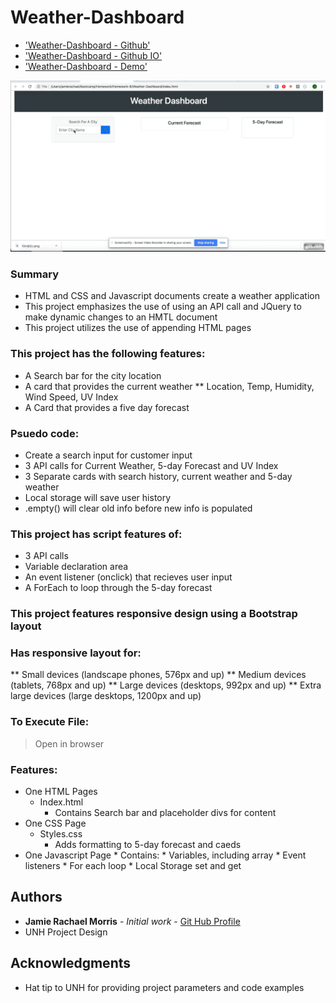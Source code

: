 # Weather-Dashboard


* ['Weather-Dashboard - Github'](https://github.com/jamierachael/Weather-Dashboard)
* ['Weather-Dashboard - Github IO'](https://jamierachael.github.io/Weather-Dashboard/)
* ['Weather-Dashboard - Demo'](https://drive.google.com/file/d/1jQZXq_RikDuU1DaMDluxy2vHRhgVmWhF/view)

![Weather-Dashboard Demo](assets/demo/gif.gif)


### Summary
* HTML and CSS and Javascript documents create a weather application 
* This project emphasizes the use of using an API call and JQuery to make dynamic changes to an HMTL document
* This project utilizes the use of appending HTML pages 

### This project has the following features: 
* A Search bar for the city location
* A card that provides the current weather
    ** Location, Temp, Humidity, Wind Speed, UV Index 
* A Card that provides a five day forecast 
   

### Psuedo code:  
* Create a search input for customer input 
* 3 API calls for Current Weather, 5-day Forecast and UV Index
* 3 Separate cards with search history, current weather and 5-day weather
* Local storage will save user history 
* .empty() will clear old info before new info is populated 


### This project has script features of:
* 3 API calls
* Variable declaration area 
* An event listener (onclick) that recieves user input
* A ForEach to loop through the 5-day forecast 

### This project features responsive design using a Bootstrap layout
### Has responsive layout for: 
** Small devices (landscape phones, 576px and up)
** Medium devices (tablets, 768px and up)
** Large devices (desktops, 992px and up)
** Extra large devices (large desktops, 1200px and up)

### To Execute File:
> Open in browser

### Features: 
* One HTML Pages
    * Index.html 
        * Contains Search bar and placeholder divs for content
* One CSS Page
    * Styles.css
        * Adds formatting to 5-day forecast and caeds 
* One Javascript Page
        * Contains: 
        * Variables, including array
        * Event listeners
        * For each loop
        * Local Storage set and get 

## Authors

* **Jamie Rachael Morris** - *Initial work* - [Git Hub Profile](https://github.com/jamierachael)
* UNH Project Design

## Acknowledgments

* Hat tip to UNH for providing project parameters and code examples








